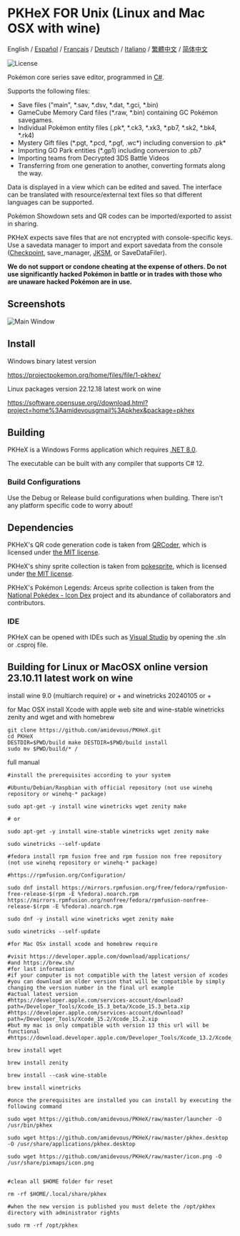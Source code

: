 PKHeX FOR Unix (Linux and Mac OSX with wine)
=====
<div>
  <span>English</span> / <a href=".github/README-es.md">Español</a> / <a href=".github/README-fr.md">Français</a> / <a href=".github/README-de.md">Deutsch</a> / <a href=".github/README-it.md">Italiano</a> / <a href=".github/README-zhHK.md">繁體中文</a> / <a href=".github/README-zh.md">简体中文</a>
</div>

![License](https://img.shields.io/badge/License-GPLv3-blue.svg)

Pokémon core series save editor, programmed in [C#](https://en.wikipedia.org/wiki/C_Sharp_%28programming_language%29).

Supports the following files:
* Save files ("main", \*.sav, \*.dsv, \*.dat, \*.gci, \*.bin)
* GameCube Memory Card files (\*.raw, \*.bin) containing GC Pokémon savegames.
* Individual Pokémon entity files (.pk\*, \*.ck3, \*.xk3, \*.pb7, \*.sk2, \*.bk4, \*.rk4)
* Mystery Gift files (\*.pgt, \*.pcd, \*.pgf, .wc\*) including conversion to .pk\*
* Importing GO Park entities (\*.gp1) including conversion to .pb7
* Importing teams from Decrypted 3DS Battle Videos
* Transferring from one generation to another, converting formats along the way.

Data is displayed in a view which can be edited and saved.
The interface can be translated with resource/external text files so that different languages can be supported.

Pokémon Showdown sets and QR codes can be imported/exported to assist in sharing.

PKHeX expects save files that are not encrypted with console-specific keys. Use a savedata manager to import and export savedata from the console ([Checkpoint](https://github.com/FlagBrew/Checkpoint), save_manager, [JKSM](https://github.com/J-D-K/JKSM), or SaveDataFiler).

**We do not support or condone cheating at the expense of others. Do not use significantly hacked Pokémon in battle or in trades with those who are unaware hacked Pokémon are in use.**

## Screenshots

![Main Window](https://i.imgur.com/HZs37cM.png)

## Install

Windows binary latest version

https://projectpokemon.org/home/files/file/1-pkhex/

Linux packages version 22.12.18 latest work on wine

https://software.opensuse.org//download.html?project=home%3Aamidevousgmail%3Apkhex&package=pkhex

## Building

PKHeX is a Windows Forms application which requires [.NET 8.0](https://dotnet.microsoft.com/download/dotnet/8.0).

The executable can be built with any compiler that supports C# 12.

### Build Configurations

Use the Debug or Release build configurations when building. There isn't any platform specific code to worry about!

## Dependencies

PKHeX's QR code generation code is taken from [QRCoder](https://github.com/codebude/QRCoder), which is licensed under [the MIT license](https://github.com/codebude/QRCoder/blob/master/LICENSE.txt).

PKHeX's shiny sprite collection is taken from [pokesprite](https://github.com/msikma/pokesprite), which is licensed under [the MIT license](https://github.com/msikma/pokesprite/blob/master/LICENSE).

PKHeX's Pokémon Legends: Arceus sprite collection is taken from the [National Pokédex - Icon Dex](https://www.deviantart.com/pikafan2000/art/National-Pokedex-Version-Delta-Icon-Dex-824897934) project and its abundance of collaborators and contributors.

### IDE

PKHeX can be opened with IDEs such as [Visual Studio](https://visualstudio.microsoft.com/downloads/) by opening the .sln or .csproj file.

## Building for Linux or MacOSX online version 23.10.11 latest work on wine

install wine 9.0 (multiarch require) or + and winetricks 20240105 or +

for Mac OSX install Xcode with apple web site and wine-stable winetricks zenity and wget and with homebrew

```
git clone https://github.com/amidevous/PKHeX.git
cd PKHeX
DESTDIR=$PWD/build make DESTDIR=$PWD/build install
sudo mv $PWD/build/* /
```

full manual

```
#install the prerequisites according to your system

#Ubuntu/Debian/Raspbian with official repository (not use winehq repository or winehq-* package)

sudo apt-get -y install wine winetricks wget zenity make

# or

sudo apt-get -y install wine-stable winetricks wget zenity make

sudo winetricks --self-update

#fedora install rpm fusion free and rpm fussion non free repository (not use winehq repository or winehq-* package)

#https://rpmfusion.org/Configuration/

sudo dnf install https://mirrors.rpmfusion.org/free/fedora/rpmfusion-free-release-$(rpm -E %fedora).noarch.rpm https://mirrors.rpmfusion.org/nonfree/fedora/rpmfusion-nonfree-release-$(rpm -E %fedora).noarch.rpm

sudo dnf -y install wine winetricks wget zenity make

sudo winetricks --self-update

#for Mac OSx install xcode and homebrew require

#visit https://developer.apple.com/download/applications/
#and https://brew.sh/
#for last information
#if your computer is not compatible with the latest version of xcodes
#you can download an older version that will be compatible by simply changing the version number in the final url example
#actual latest version
#https://developer.apple.com/services-account/download?path=/Developer_Tools/Xcode_15.3_beta/Xcode_15.3_beta.xip
#https://developer.apple.com/services-account/download?path=/Developer_Tools/Xcode_15.2/Xcode_15.2.xip
#but my mac is only compatible with version 13 this url will be functional
#https://download.developer.apple.com/Developer_Tools/Xcode_13.2/Xcode_13.2.xip

brew install wget

brew install zenity

brew install --cask wine-stable

brew install winetricks

#once the prerequisites are installed you can install by executing the following command

sudo wget https://github.com/amidevous/PKHeX/raw/master/launcher -O /usr/bin/pkhex

sudo wget https://github.com/amidevous/PKHeX/raw/master/pkhex.desktop -O /usr/share/applications/pkhex.desktop

sudo wget https://github.com/amidevous/PKHeX/raw/master/icon.png -O /usr/share/pixmaps/icon.png


#clean all $HOME folder for reset

rm -rf $HOME/.local/share/pkhex

#when the new version is published you must delete the /opt/pkhex directory with administrator rights

sudo rm -rf /opt/pkhex
```
